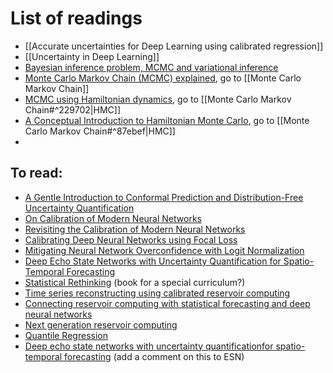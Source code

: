 # List of readings
- [[Accurate uncertainties for Deep Learning using calibrated regression]]
- [[Uncertainty in Deep Learning]]
- [Bayesian inference problem, MCMC and variational inference](https://towardsdatascience.com/bayesian-inference-problem-mcmc-and-variational-inference-25a8aa9bce29) 
- [Monte Carlo Markov Chain (MCMC) explained](https://towardsdatascience.com/monte-carlo-markov-chain-mcmc-explained-94e3a6c8de11), go to [[Monte Carlo Markov Chain]]
- [MCMC using Hamiltonian dynamics](https://arxiv.org/pdf/1206.1901.pdf), go to [[Monte Carlo Markov Chain#^229702|HMC]]
- [A Conceptual Introduction to Hamiltonian Monte Carlo](https://arxiv.org/pdf/1701.02434.pdf), go to [[Monte Carlo Markov Chain#^87ebef|HMC]]
- 

## To read:
- [A Gentle Introduction to Conformal Prediction and Distribution-Free Uncertainty Quantification](https://arxiv.org/pdf/2107.07511.pdf)
- [On Calibration of Modern Neural Networks](https://arxiv.org/pdf/1706.04599.pdf)
- [Revisiting the Calibration of Modern Neural Networks](https://proceedings.neurips.cc/paper/2021/file/8420d359404024567b5aefda1231af24-Paper.pdf)
- [Calibrating Deep Neural Networks using Focal Loss](https://proceedings.neurips.cc/paper/2020/file/aeb7b30ef1d024a76f21a1d40e30c302-Paper.pdf)
- [Mitigating Neural Network Overconfidence with Logit Normalization](https://arxiv.org/pdf/2205.09310.pdf)
- [Deep Echo State Networks with Uncertainty Quantification for Spatio-Temporal Forecasting](https://arxiv.org/pdf/1806.10728.pdf)
- [Statistical Rethinking](https://xcelab.net/rm/statistical-rethinking/) (book for a special curriculum?)
- [Time series reconstructing using calibrated reservoir computing](https://www.nature.com/articles/s41598-022-20331-3)
- [Connecting reservoir computing with statistical forecasting and deep neural networks](https://www.nature.com/articles/s41467-021-27715-5)
- [Next generation reservoir computing](https://www.nature.com/articles/s41467-021-25801-2)
- [Quantile Regression](https://medium.com/the-artificial-impostor/quantile-regression-part-1-e25bdd8d9d43)
- [Deep echo state networks with uncertainty quantificationfor spatio-temporal forecasting](https://onlinelibrary.wiley.com/doi/epdf/10.1002/env.2553) (add a comment on this to ESN)